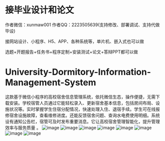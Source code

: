 # 接毕业设计和论文
作者微信：xunmaw001  作者QQ：2223505639(支持修改、部署调试、支持代做毕设)

接网站设计、小程序、H5、APP、各种系统等，单片机、嵌入式也可以做

选题+开题报告+任务书+程序定制+安装测试+论文+答辩PPT都可以做
# University-Dormitory-Information-Management-System
这款基于微信小程序的高校宿舍信息管理系统，依托微信生态，操作便捷，无需下载安装。学校宿管人员通过它能轻松录入、更新宿舍基本信息，包括房间布局、设施状况等。实时掌握学生住宿分配情况，快速处理入住、退宿手续。学生可在线报修宿舍设施故障，查看维修进度。还能反馈宿舍问题、查询水电费使用明细。系统设有通知公告栏，宿管可及时发布重要消息。它让高校宿舍管理智能化，提升管理效率与服务质量 。 
![image](https://github.com/user-attachments/assets/2d4cefa2-8671-4735-93ce-cf33132e654c)
![image](https://github.com/user-attachments/assets/8986e20b-411b-4ad3-9a10-be2e191d75c4)
![image](https://github.com/user-attachments/assets/c0a8df44-42e4-4140-a1bc-65920746da7b)
![image](https://github.com/user-attachments/assets/c264b3e8-920f-4b4d-90e9-6a2f98552ebb)
![image](https://github.com/user-attachments/assets/2d09d151-c2b1-407f-93a8-1fcb6164e5aa)
![image](https://github.com/user-attachments/assets/43680b90-5217-428e-a9a8-099d6c078ed7)
![image](https://github.com/user-attachments/assets/faa71dd1-e519-4c82-a982-9947e18b54a0)
![image](https://github.com/user-attachments/assets/cf506b8d-602a-48d9-bc59-2b9457ca1207)
